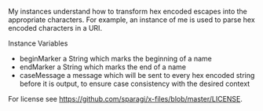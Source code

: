 My instances understand how to transform hex encoded escapes into the appropriate characters.  For example, an instance of me is used to parse hex encoded characters in a URI.

Instance Variables

-	beginMarker		a String which marks the beginning of a name
-	endMarker		a String which marks the end of a name
-	caseMessage		a message which will be sent to every hex encoded string before it is output, to ensure case consistency with the desired context 

For license see https://github.com/sparagi/x-files/blob/master/LICENSE.
